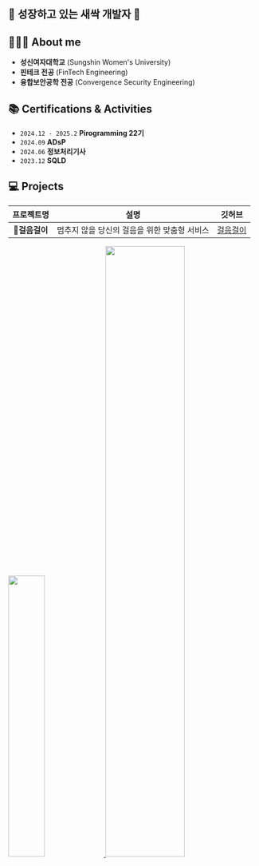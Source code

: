 <!-- 소개 -->
## 🌱 성장하고 있는 새싹 개발자 🌱

<!-- About me -->
## 👩🏻‍💻 About me
- **성신여자대학교** (Sungshin Women's University)
- **핀테크 전공** (FinTech Engineering)
- **융합보안공학 전공** (Convergence Security Engineering)


<!-- 자격증 & 활동 -->
## 📚 Certifications & Activities
- `2024.12 - 2025.2`  **Pirogramming 22기**
- `2024.09`  **ADsP**
- `2024.06`  **정보처리기사**
- `2023.12`  **SQLD**

<!-- 프로젝트 -->
## 💻 Projects
| 프로젝트명 | 설명 | 깃허브 |
|:---------:|:---------:| :---------:|
| **🏃걸음걸이** | 멈추지 않을 당신의 걸음을 위한 맞춤형 서비스 | [걸음걸이](https://github.com/pirogramming/geol-eum-geol-i) |

<!-- Tech Stack -->


<!-- Statistics(통계) -->
<!-- <a href="https://github.com/anuraghazra/github-readme-stats">
  <img src="https://github-readme-stats.vercel.app/api/top-langs/?username=seonjuuu&layout=compact&show_icons=true&theme=monokai&langs_count=6" height="180px"/>
</a>

<a href="https://github.com/anuraghazra/github-readme-stats">
  <img src="https://github-readme-stats.vercel.app/api?username=seonjuuu&show_icons=true&theme=monokai&card_width=400" height="180px" />
</a> -->

<a href="https://github.com/anuraghazra/github-readme-stats">
    <img src="https://github-readme-stats.vercel.app/api/top-langs/?username=seonjuuu&layout=donut&show_icons=true&theme=monokai&count_private=true" width=38% />
</a>    
<a href="https://github.com/anuraghazra/github-readme-stats">
  <img src="https://github-readme-stats.vercel.app/api?username=seonjuuu&show_icons=true&theme=monokai&count_private=true" width=56% />
</a>